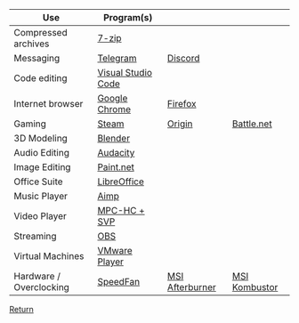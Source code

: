 | Use | Program(s) | | |
|---|---|---|---|
| Compressed archives |  [7-zip](http://www.7-zip.org)  |
| Messaging | [Telegram](https://telegram.me) | [Discord](https://discordapp.com) |
| Code editing | [Visual Studio Code](https://code.visualstudio.com) |
| Internet browser | [Google Chrome](https://www.google.com/chrome/browser/desktop/index.html) | [Firefox](https://www.mozilla.org/en-US/firefox) |
| Gaming | [Steam](http://store.steampowered.com) | [Origin](https://www.origin.com) | [Battle.net](http://eu.battle.net/en/app) |
| 3D Modeling | [Blender](https://www.blender.org/) |
| Audio Editing | [Audacity](http://www.audacityteam.org/download) |
| Image Editing | [Paint.net](https://www.getpaint.net) |
| Office Suite | [LibreOffice](https://www.libreoffice.org/) |
| Music Player | [Aimp](https://www.aimp.ru) |
| Video Player | [MPC-HC + SVP](https://www.svp-team.com/wiki/Download) |
| Streaming | [OBS](https://obsproject.com/) |
| Virtual Machines | [VMware Player](https://my.vmware.com/en/web/vmware/free#desktop_end_user_computing/vmware_workstation_player/12_0)
| Hardware / Overclocking | [SpeedFan](http://www.almico.com/sfdownload.php) | [MSI Afterburner](https://www.msi.com/page/afterburner) | [MSI Kombustor](http://www.geeks3d.com/20140917/msi-kombustor-3-5-0-gpu-burn-in-stress-test-opengl-opencl-benchmark/)

[Return](https://acharluk.github.io/Computer-setup)